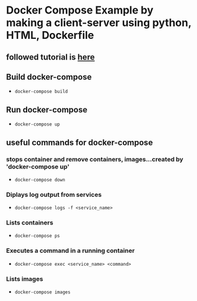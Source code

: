 # Docker Compose Example by making a client-server using python, HTML, Dockerfile

## followed tutorial is [here](https://www.freecodecamp.org/news/a-beginners-guide-to-docker-how-to-create-a-client-server-side-with-docker-compose-12c8cf0ae0aa/)


## Build docker-compose

- `docker-compose build`

## Run docker-compose

- `docker-compose up`


## useful commands for docker-compose

### stops container and remove containers, images...created by 'docker-compose up'

- `docker-compose down`

### Diplays log output from services

- `docker-compose logs -f <service_name>`

### Lists containers

- `docker-compose ps`

### Executes a command in a running container

- `docker-compose exec <service_name> <command>`

### Lists images

- `docker-compose images`